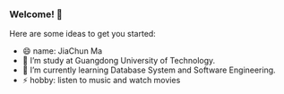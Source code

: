 ### Welcome! 👋

Here are some ideas to get you started:

- 😄 name: JiaChun Ma
- 🔭 I’m study at Guangdong University of Technology.
- 🌱 I’m currently learning Database System and Software Engineering.
- ⚡ hobby: listen to music and watch movies
